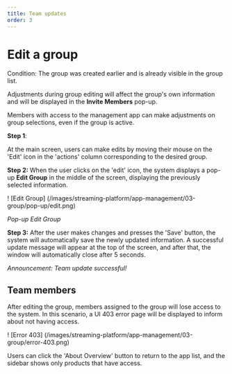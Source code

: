 ```yaml
---
title: Team updates
order: 3
---
```


# Edit a group

Condition: The group was created earlier and is already visible in the group list.

Adjustments during group editing will affect the group's own information and will be displayed in the **Invite Members** pop-up.

Members with access to the management app can make adjustments on group selections, even if the group is active.

**Step 1**:

At the main screen, users can make edits by moving their mouse on the 'Edit' icon in the 'actions' column corresponding to the desired group.

**Step 2:**
When the user clicks on the 'edit' icon, the system displays a pop-up **Edit Group** in the middle of the screen, displaying the previously selected information.

! [Edit Group] (/images/streaming-platform/app-management/03-group/pop-up/edit.png)

_Pop-up Edit Group_

**Step 3:**
After the user makes changes and presses the 'Save' button, the system will automatically save the newly updated information. A successful update message will appear at the top of the screen, and after that, the window will automatically close after 5 seconds.

<!-- ![]() -->

_Announcement: Team update successful!_

## Team members

After editing the group, members assigned to the group will lose access to the system. In this scenario, a UI 403 error page will be displayed to inform about not having access.

! [Error 403] (/images/streaming-platform/app-management/03-group/error-403.png)

Users can click the 'About Overview' button to return to the app list, and the sidebar shows only products that have access.
